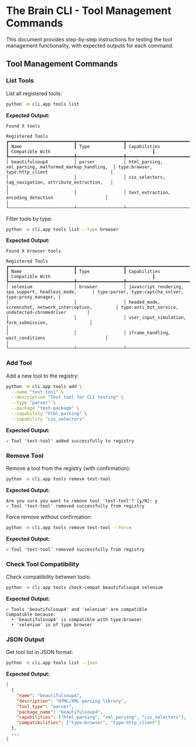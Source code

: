 # The Brain CLI - Tool Management Commands

This document provides step-by-step instructions for testing the tool management functionality, with expected outputs for each command.

## Tool Management Commands

### List Tools

List all registered tools:

```bash
python -m cli.app tools list
```

**Expected Output:**
```
Found X tools
                                                                      Registered Tools                                                                        
┏━━━━━━━━━━━━━━━━━━━━━━━━━┳━━━━━━━━━━━━━━━━━━┳━━━━━━━━━━━━━━━━━━━━━━━━━━━━━━━━━━━━━━━━━━━━━━━━━━━━━━━━┳━━━━━━━━━━━━━━━━━━━━━━━━━━━━━━━━━━━━━━━━━━━━━━━━━━━━━━━┓
┃ Name                    ┃ Type             ┃ Capabilities                                           ┃ Compatible With                                       ┃
┡━━━━━━━━━━━━━━━━━━━━━━━━━╇━━━━━━━━━━━━━━━━━━╇━━━━━━━━━━━━━━━━━━━━━━━━━━━━━━━━━━━━━━━━━━━━━━━━━━━━━━━━╇━━━━━━━━━━━━━━━━━━━━━━━━━━━━━━━━━━━━━━━━━━━━━━━━━━━━━━━┩
│ beautifulsoup4          │ parser           │ html_parsing, xml_parsing, malformed_markup_handling,  │ type:browser, type:http_client                        │
│                         │                  │ css_selectors, tag_navigation, attribute_extraction,   │                                                       │
│                         │                  │ text_extraction, encoding_detection                    │                                                       │
└─────────────────────────┴──────────────────┴───────────────────────────────────────────────────────┴───────────────────────────────────────────────────────┘
```

Filter tools by type:

```bash
python -m cli.app tools list --type browser
```

**Expected Output:**
```
Found X browser tools
                                                                      Registered Tools                                                                        
┏━━━━━━━━━━━━━━━━━━━━━━━━━┳━━━━━━━━━━━━━━━━━━┳━━━━━━━━━━━━━━━━━━━━━━━━━━━━━━━━━━━━━━━━━━━━━━━━━━━━━━━━┳━━━━━━━━━━━━━━━━━━━━━━━━━━━━━━━━━━━━━━━━━━━━━━━━━━━━━━━┓
┃ Name                    ┃ Type             ┃ Capabilities                                           ┃ Compatible With                                       ┃
┡━━━━━━━━━━━━━━━━━━━━━━━━━╇━━━━━━━━━━━━━━━━━━╇━━━━━━━━━━━━━━━━━━━━━━━━━━━━━━━━━━━━━━━━━━━━━━━━━━━━━━━━╇━━━━━━━━━━━━━━━━━━━━━━━━━━━━━━━━━━━━━━━━━━━━━━━━━━━━━━━┩
│ selenium                │ browser          │ javascript_rendering, spa_support, headless_mode,      │ type:parser, type:captcha_solver, type:proxy_manager, │
│                         │                  │ headed_mode, screenshot, network_interception,         │ type:anti_bot_service, undetected-chromedriver        │
│                         │                  │ user_input_simulation, form_submission,                │                                                       │
│                         │                  │ iframe_handling, wait_conditions                       │                                                       │
└─────────────────────────┴──────────────────┴───────────────────────────────────────────────────────┴───────────────────────────────────────────────────────┘
```

### Add Tool

Add a new tool to the registry:

```bash
python -m cli.app tools add \
  --name "test-tool" \
  --description "Test tool for CLI testing" \
  --type "parser" \
  --package "test-package" \
  --capability "html_parsing" \
  --capability "css_selectors"
```

**Expected Output:**
```
✓ Tool 'test-tool' added successfully to registry
```

### Remove Tool

Remove a tool from the registry (with confirmation):

```bash
python -m cli.app tools remove test-tool
```

**Expected Output:**
```
Are you sure you want to remove tool 'test-tool'? [y/N]: y
✓ Tool 'test-tool' removed successfully from registry
```

Force remove without confirmation:

```bash
python -m cli.app tools remove test-tool --force
```

**Expected Output:**
```
✓ Tool 'test-tool' removed successfully from registry
```

### Check Tool Compatibility

Check compatibility between tools:

```bash
python -m cli.app tools check-compat beautifulsoup4 selenium
```

**Expected Output:**
```
✓ Tools 'beautifulsoup4' and 'selenium' are compatible
Compatible because: 
  • 'beautifulsoup4' is compatible with type:browser
  • 'selenium' is of type browser
```

### JSON Output

Get tool list in JSON format:

```bash
python -m cli.app tools list --json
```

**Expected Output:**
```json
[
  {
    "name": "beautifulsoup4",
    "description": "HTML/XML parsing library",
    "tool_type": "parser",
    "package_name": "beautifulsoup4",
    "capabilities": ["html_parsing", "xml_parsing", "css_selectors"],
    "compatibilities": ["type:browser", "type:http_client"]
  },
  ...
]
```
